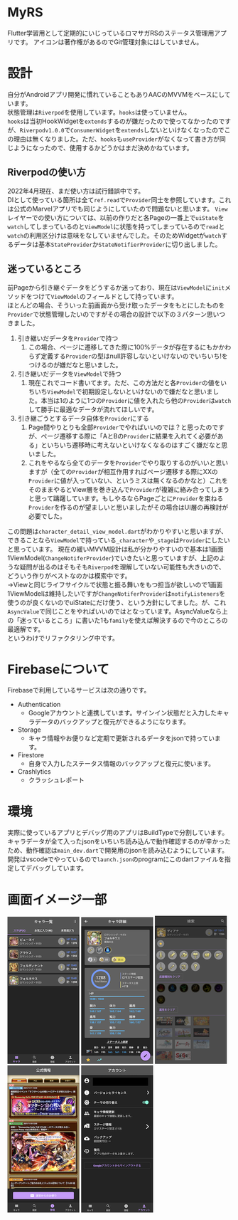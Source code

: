 # MyRS
Flutter学習用として定期的にいじっているロマサガRSのステータス管理用アプリです。
アイコンは著作権があるのでGit管理対象にはしていません。

# 設計
自分がAndroidアプリ開発に慣れていることもありAACのMVVMをベースにしています。  
状態管理は`Riverpod`を使用しています。`hooks`は使っていません。  
`hooks`は当初HookWidgetを`extends`するのが嫌だったので使ってなかったのですが、`Riverpodv1.0.0`で`ConsumerWidget`を`extends`しないといけなくなったのでこの理由は無くなりました。ただ、`hooks`も`useProvider`がなくなって書き方が同じようになったので、使用するかどうかはまだ決めかねています。  

## Riverpodの使い方
2022年4月現在、まだ使い方は試行錯誤中です。  
DIとして使っている箇所は全て`ref.read`で`Provider`同士を参照しています。これは公式のMarvelアプリでも同じようにしていたので問題ないと思います。
`View`レイヤーでの使い方については、以前の作りだと各Pageの一番上で`uiState`を`watch`してしまっているのと`ViewModel`に状態を持ってしまっているので`read`と`watch`の利用区分けは意味をなしていませんでした。そのためWidgetが`watch`するデータは基本`StateProvider`か`StateNotifierProvider`に切り出しました。  

## 迷っているところ
前Pageから引き継ぐデータをどうするか迷っており、現在は`ViewModel`に`init`メソッドをつけて`ViewModel`のフィールドとして持っています。  
ほとんどの場合、そういった前画面から受け取ったデータをもとにしたものを`Provider`で状態管理したいのですがその場合の設計で以下の３パターン思いつきました。
1. 引き継いだデータを`Provider`で持つ
   1. この場合、ページに遷移してきた際に100%データが存在するにもかかわらず定義する`Provider`の型はnull許容しないといけないのでいちいち!をつけるのが嫌だなと思いました。
2. 引き継いだデータを`ViewModel`で持つ
   1. 現在これでコード書いてます。ただ、この方法だと各`Provider`の値をいちいち`ViewModel`で初期設定しないといけないので嫌だなと思いました。本当は1のように1つの`Provider`に値を入れたら他の`Provider`は`watch`して勝手に最適なデータが流れてほしいです。
3. 引き継ごうとするデータ自体を`Provider`にする
   1. Page間やりとりも全部`Provider`でやればいいのでは？と思ったのですが、ページ遷移する際に「AとBの`Provider`に結果を入れてく必要がある」といちいち遷移時に考えないといけなくなるのはすごく嫌だなと思いました。
   2. これをやるなら全てのデータを`Provider`でやり取りするのがいいと思いますが（全ての`Provider`が相互作用すればページ遷移する際にXXの`Provider`に値が入っていない、というミスは無くなるのかなと）これをそのままやるとView層を巻き込んで`Provider`が複雑に絡み合ってしまうと思って躊躇しています。もしやるならPageごとに`Provider`を束ねる`Provider`を作るのが望ましいと思いましたがその場合はUI層の再検討が必要でした。

この問題は`character_detail_view_model.dart`がわかりやすいと思いますが、できることなら`ViewModel`で持っている`_character`や`_stage`は`Provider`にしたいと思っています。
現在の緩いMVVM設計は私が分かりやすいので基本は1画面1ViewModel(`ChangeNotiferProvider`)でいきたいと思っていますが、上記のような疑問が出るのはそもそも`Riverpod`を理解していない可能性も大きいので、どういう作りがベストなのかは模索中です。  
→Viewと同じライフサイクルで状態と振る舞いをもつ担当が欲しいので1画面1ViewModelは維持したいですが`ChangeNotiferProvider`は`notifyListeners`を使うのが良くないのでuiStateにだけ使う、という方針にしてました。が、これ`AsyncValue`で同じことをやればいいのではとなっています。AsyncValueなら上の「迷っているところ」に書いた1も`family`を使えば解決するので今のところの最適解です。  
というわけでリファクタリング中です。

# Firebaseについて
Firebaseで利用しているサービスは次の通りです。
  - Authentication
    - Googleアカウントと連携しています。サインイン状態だと入力したキャラデータのバックアップと復元ができるようになります。
  - Storage
    - キャラ情報やお便りなど定期で更新されるデータをjsonで持っています。
  - Firestore
    - 自身で入力したステータス情報のバックアップと復元に使います。
  - Crashlytics
    - クラッシュレポート
# 環境
実際に使っているアプリとデバッグ用のアプリはBuildTypeで分割しています。
キャラデータが全て入ったjsonをいちいち読み込んで動作確認するのが辛かったため、動作確認は`main_dev.dart`で開発用のjsonを読み込むようにしています。
開発はvscodeでやっているので`launch.json`のprogramにこのdartファイルを指定してデバッグしています。

# 画面イメージ一部
![01](/images/01_char_list.png)
![02](/images/02_char_detail.png)
![03](images/03_search.png)
![04](images/04_info.png)
![05](images/05_account.png)
